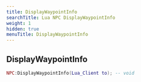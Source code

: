 ```yaml
---
title: DisplayWaypointInfo
searchTitle: Lua NPC DisplayWaypointInfo
weight: 1
hidden: true
menuTitle: DisplayWaypointInfo
---
```

## DisplayWaypointInfo
```lua
NPC:DisplayWaypointInfo(Lua_Client to); -- void
```